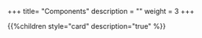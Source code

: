 +++
title= "Components"
description = ""
weight = 3
+++


{{%children style="card" description="true" %}}